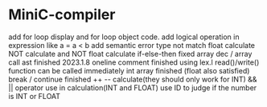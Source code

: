 # MiniC-compiler
add for loop display and for loop object code.
add logical operation in expression like a = a < b
add semantic error type not match
float calculate
NOT calculate and NOT float calculate
if-else-then fixed
array dec / array call ast finished 2023.1.8
oneline comment finished using lex.l
read()/write() function can be called immediately
int array finished (float also satisfied)
break / continue finished
++ -- calculate(they should only work for INT)
&& || operator use in calculation(INT and FLOAT)
use ID to judge if the number is INT or FLOAT
